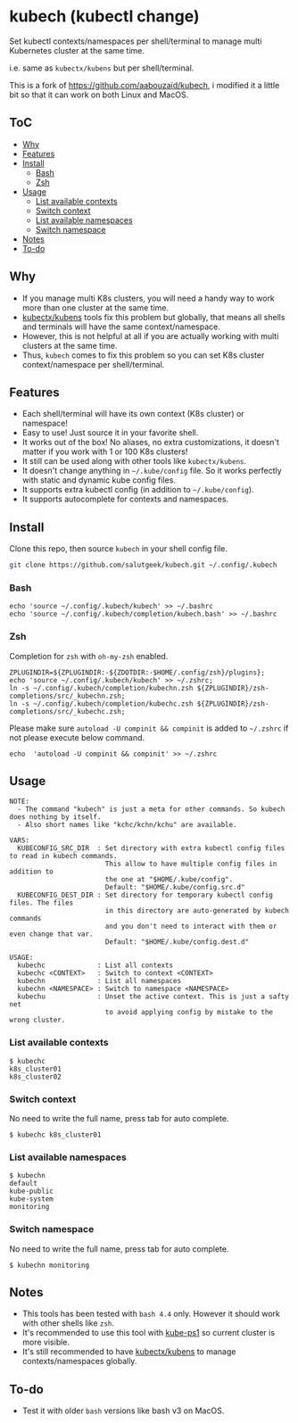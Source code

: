 <!-- omit in toc -->
# kubech (kubectl change)
Set kubectl contexts/namespaces per shell/terminal to manage multi Kubernetes cluster at the same time.

i.e. same as `kubectx/kubens` but per shell/terminal.

This is a fork of https://github.com/aabouzaid/kubech, i modified it a little bit so that it can work on both Linux and MacOS.

<!-- omit in toc -->
## ToC
- [Why](#why)
- [Features](#features)
- [Install](#install)
  - [Bash](#bash)
  - [Zsh](#zsh)
- [Usage](#usage)
  - [List available contexts](#list-available-contexts)
  - [Switch context](#switch-context)
  - [List available namespaces](#list-available-namespaces)
  - [Switch namespace](#switch-namespace)
- [Notes](#notes)
- [To-do](#to-do)

## Why
- If you manage multi K8s clusters, you will need a handy way to work more than one cluster at the same time.
- [kubectx/kubens](https://github.com/ahmetb/kubectx) tools fix this problem but globally,
  that means all shells and terminals will have the same context/namespace.
- However, this is not helpful at all if you are actually working with multi clusters at the same time.
- Thus, `kubech` comes to fix this problem so you can set K8s cluster context/namespace per shell/terminal.

## Features
- Each shell/terminal will have its own context (K8s cluster) or namespace!
- Easy to use! Just source it in your favorite shell.
- It works out of the box! No aliases, no extra customizations,
  it doesn't matter if you work with 1 or 100 K8s clusters!
- It still can be used along with other tools like `kubectx/kubens`.
- It doesn't change anything in `~/.kube/config` file.
  So it works perfectly with static and dynamic kube config files.
- It supports extra kubectl config (in addition to `~/.kube/config`).
- It supports autocomplete for contexts and namespaces.

## Install
Clone this repo, then source `kubech` in your shell config file.
```bash or zsh
git clone https://github.com/salutgeek/kubech.git ~/.config/.kubech
```

### Bash
```
echo 'source ~/.config/.kubech/kubech' >> ~/.bashrc
echo 'source ~/.config/.kubech/completion/kubech.bash' >> ~/.bashrc
```
### Zsh
Completion for `zsh` with `oh-my-zsh` enabled.
```
ZPLUGINDIR=${ZPLUGINDIR:-${ZDOTDIR:-$HOME/.config/zsh}/plugins};
echo 'source ~/.config/.kubech/kubech' >> ~/.zshrc;
ln -s ~/.config/.kubech/completion/kubechn.zsh ${ZPLUGINDIR}/zsh-completions/src/_kubechn.zsh;
ln -s ~/.config/.kubech/completion/kubechc.zsh ${ZPLUGINDIR}/zsh-completions/src/_kubechc.zsh;
```

Please make sure `autoload -U compinit && compinit` is added to `~/.zshrc` if not please execute below command.
```
echo  'autoload -U compinit && compinit' >> ~/.zshrc
```

## Usage
```
NOTE:
  - The command "kubech" is just a meta for other commands. So kubech does nothing by itself.
  - Also short names like "kchc/kchn/kchu" are available.

VARS:
  KUBECONFIG_SRC_DIR  : Set directory with extra kubectl config files to read in kubech commands.
                        This allow to have multiple config files in addition to
                        the one at "$HOME/.kube/config".
                        Default: "$HOME/.kube/config.src.d"
  KUBECONFIG_DEST_DIR : Set directory for temporary kubectl config files. The files
                        in this directory are auto-generated by kubech commands
                        and you don't need to interact with them or even change that var.
                        Default: "$HOME/.kube/config.dest.d"

USAGE:
  kubechc             : List all contexts
  kubechc <CONTEXT>   : Switch to context <CONTEXT>
  kubechn             : List all namespaces
  kubechn <NAMESPACE> : Switch to namespace <NAMESPACE>
  kubechu             : Unset the active context. This is just a safty net
                        to avoid applying config by mistake to the wrong cluster.
```

### List available contexts
```
$ kubechc
k8s_cluster01
k8s_cluster02
```

### Switch context
No need to write the full name, press tab for auto complete.
```
$ kubechc k8s_cluster01
```

### List available namespaces
```
$ kubechn
default
kube-public
kube-system
monitoring
```

### Switch namespace
No need to write the full name, press tab for auto complete.
```
$ kubechn monitoring
```

## Notes
- This tools has been tested with `bash 4.4` only. However it should work with other shells like `zsh`.
- It's recommended to use this tool with [kube-ps1](https://github.com/jonmosco/kube-ps1)
  so current cluster is more visible.
- It's still recommended to have [kubectx/kubens](https://github.com/ahmetb/kubectx)
  to manage contexts/namespaces globally.

## To-do
- Test it with older `bash` versions like bash v3 on MacOS.
